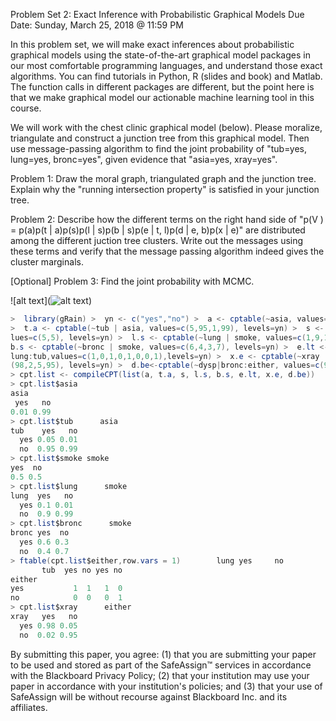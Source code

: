 Problem Set 2: Exact Inference with Probabilistic Graphical Models
Due Date: Sunday, March 25, 2018 @ 11:59 PM

In this problem set, we will make exact inferences about probabilistic graphical models using the 
state-of-the-art graphical model packages in our most comfortable programming languages, and 
understand those exact algorithms. You can find tutorials in Python, R (slides and book) and Matlab. 
The function calls in different packages are different, but the point here is that we make graphical 
model our actionable machine learning tool in this course. 

We will work with the chest clinic graphical model (below). Please moralize, triangulate and construct 
a junction tree from this graphical model. Then use message-passing algorithm to find the joint 
probability of "tub=yes, lung=yes, bronc=yes", given evidence that "asia=yes, xray=yes". 

Problem 1: Draw the moral graph, triangulated graph and the junction tree. Explain why the 
"running intersection property" is satisfied in your junction tree.

Problem 2: Describe how the different terms on the right hand side of "p(V ) = p(a)p(t | a)p(s)p(l | 
s)p(b | s)p(e | t, l)p(d | e, b)p(x | e)" are distributed among the different juction tree clusters. 
Write out the messages using these terms and verify that the message passing algorithm indeed gives 
the cluster marginals.

[Optional] Problem 3: Find the joint probability with MCMC.

![alt text](![alt text](https://imgur.com/a/nq4YE))


```csharp
>  library(gRain) >  yn <- c("yes","no") >  a <- cptable(~asia, values=c(1,99), levels=yn)
>  t.a <- cptable(~tub | asia, values=c(5,95,1,99), levels=yn) >  s <- cptable(~smoke, va
lues=c(5,5), levels=yn) >  l.s <- cptable(~lung | smoke, values=c(1,9,1,99), levels=yn) >  
b.s <- cptable(~bronc | smoke, values=c(6,4,3,7), levels=yn) >  e.lt <- cptable(~either | 
lung:tub,values=c(1,0,1,0,1,0,0,1),levels=yn) >  x.e <- cptable(~xray | either, values=c
(98,2,5,95), levels=yn) >  d.be<-cptable(~dysp|bronc:either, values=c(9,1,7,3,8,2,1,9),levels=yn)
> cpt.list <- compileCPT(list(a, t.a, s, l.s, b.s, e.lt, x.e, d.be))
> cpt.list$asia 
asia
 yes   no 
0.01 0.99 
> cpt.list$tub      asia
tub    yes   no
  yes 0.05 0.01
  no  0.95 0.99
> cpt.list$smoke smoke
yes  no 
0.5 0.5 
> cpt.list$lung      smoke
lung  yes   no
  yes 0.1 0.01
  no  0.9 0.99
> cpt.list$bronc      smoke
bronc yes  no
  yes 0.6 0.3
  no  0.4 0.7
> ftable(cpt.list$either,row.vars = 1)        lung yes     no   
       tub  yes no yes no
either                   
yes           1  1   1  0
no            0  0   0  1
> cpt.list$xray      either
xray   yes   no
  yes 0.98 0.05
  no  0.02 0.95
```
By submitting this paper, you agree: (1) that you are submitting your paper to be used and stored as 
part of the SafeAssign™ services in accordance with the Blackboard Privacy Policy; (2) that your 
institution may use your paper in accordance with your institution's policies; and (3) that your 
use of SafeAssign will be without recourse against Blackboard Inc. and its affiliates.


